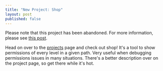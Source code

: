 ```yaml
---
title: "New Project: Shop"
layout: post
published: false
---
```


<p class="update">
Please note that this project has been abandoned.  For more information, please
see <a href="/articles/projects-removed">this post</a>.
</p>

Head on over to the [projects][0] page and check out shop!  It's a tool
to show permissions of every level in a given path.  Very useful when
debugging permissions issues in many situations.  There's a better
description over on the project page, so get there while it's hot.

[0]: /projects/
